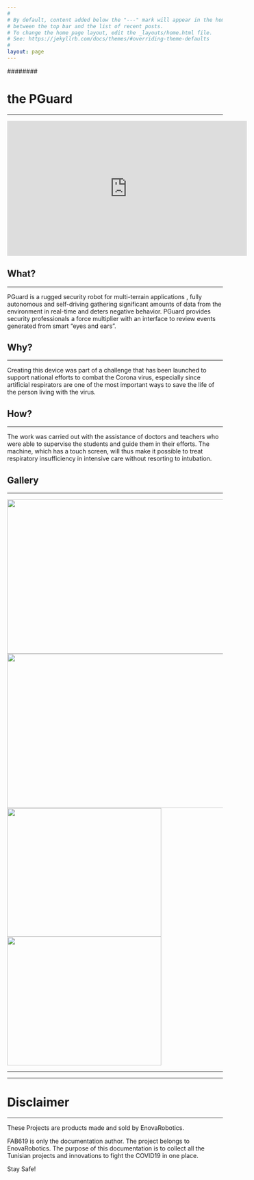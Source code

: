 ```yaml
---
#
# By default, content added below the "---" mark will appear in the home page
# between the top bar and the list of recent posts.
# To change the home page layout, edit the _layouts/home.html file.
# See: https://jekyllrb.com/docs/themes/#overriding-theme-defaults
#
layout: page
---
```



 ########
# the PGuard
<hr />
<iframe src="https://www.facebook.com/plugins/video.php?href=https%3A%2F%2Fwww.facebook.com%2Fenovarobotics%2Fvideos%2F520389588622003%2F&show_text=0&width=560" width="560" height="315" style="border:none;overflow:hidden" scrolling="no" frameborder="0" allowTransparency="true" allowFullScreen="true"></iframe>


## What?
<hr />
PGuard is a rugged security robot for multi-terrain applications , fully autonomous and self-driving gathering significant amounts of data from the environment in real-time and deters negative behavior.
PGuard provides security professionals a force multiplier with an interface to review events generated from smart “eyes and ears”.


## Why?
<hr />
Creating this device was part of a challenge that has been launched to support national efforts to combat the Corona virus, especially since artificial respirators are one of the most important ways to save the life of the person living with the virus.


## How?
<hr />
 The work was carried out with the assistance of doctors and teachers who were able to supervise the students and guide them in their efforts. The machine, which has a touch screen, will thus make it possible to treat respiratory insufficiency in intensive care without resorting to intubation.


## Gallery
 <hr />

 <div class="row">
    <div class="column">
      <img src="/EnovaRobotics-Projects-COVID19/assets/Media/1.png" style="width:724px;height:360px;" />
    </div>
    <div class="column">
      <img src="/EnovaRobotics-Projects-COVID19/assets/Media/3.png" style="width:724px;height:360px;" />
    </div>
   <div class="column">
     <img src="/EnovaRobotics-Projects-COVID19/assets/Media/2.jpg" style="width:360px;height:300px;" />
     <img src="/EnovaRobotics-Projects-COVID19/assets/Media/4.jpg" style="width:360px;height:300px;" />
   </div>


 </div>

<hr />
<hr />


# Disclaimer
<hr />

These Projects are products made and sold by EnovaRobotics.


FAB619 is only the documentation author. The project belongs to EnovaRobotics.
The purpose of this documentation is to collect all the Tunisian projects and innovations to fight the COVID19 in one place.

Stay Safe!
